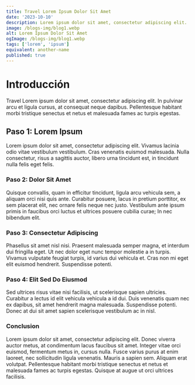 ```yaml
---
title: Travel Lorem Ipsum Dolor Sit Amet
date: '2023-10-10'
description: Lorem ipsum dolor sit amet, consectetur adipiscing elit.
image: /blogs-img/blog1.webp
alt: Lorem Ipsum Dolor Sit Amet
ogImage: /blogs-img/blog1.webp
tags: ['lorem', 'ipsum']
equivalent: another-name
published: true
---
```


# Introducción

Travel Lorem ipsum dolor sit amet, consectetur adipiscing elit. In pulvinar arcu et ligula cursus, at consequat neque dapibus. Pellentesque habitant morbi tristique senectus et netus et malesuada fames ac turpis egestas.

## Paso 1: Lorem Ipsum

Lorem ipsum dolor sit amet, consectetur adipiscing elit. Vivamus lacinia odio vitae vestibulum vestibulum. Cras venenatis euismod malesuada. Nulla consectetur, risus a sagittis auctor, libero urna tincidunt est, in tincidunt nulla felis eget felis.

### Paso 2: Dolor Sit Amet

Quisque convallis, quam in efficitur tincidunt, ligula arcu vehicula sem, a aliquam orci nisi quis ante. Curabitur posuere, lacus in pretium porttitor, ex sem placerat elit, nec ornare felis neque nec justo. Vestibulum ante ipsum primis in faucibus orci luctus et ultrices posuere cubilia curae; In nec bibendum elit.

### Paso 3: Consectetur Adipiscing

Phasellus sit amet nisl nisi. Praesent malesuada semper magna, et interdum dui fringilla eget. Ut nec dolor eget nunc tempor molestie a in turpis. Vivamus vulputate feugiat turpis, id varius dui vehicula et. Cras non mi eget elit euismod hendrerit. Suspendisse potenti.

### Paso 4: Elit Sed Do Eiusmod

Sed ultrices risus vitae nisi facilisis, ut scelerisque sapien ultricies. Curabitur a lectus id elit vehicula vehicula a id dui. Duis venenatis quam nec ex dapibus, sit amet hendrerit magna malesuada. Suspendisse potenti. Donec at dui sit amet sapien scelerisque vestibulum ac in nisl.

### Conclusion

Lorem ipsum dolor sit amet, consectetur adipiscing elit. Donec viverra auctor metus, at condimentum lacus faucibus sit amet. Integer vitae orci euismod, fermentum metus in, cursus nulla. Fusce varius purus at enim laoreet, nec sollicitudin ligula venenatis. Mauris a sapien sem. Aliquam erat volutpat. Pellentesque habitant morbi tristique senectus et netus et malesuada fames ac turpis egestas. Quisque at augue ut orci ultrices facilisis.
